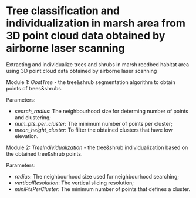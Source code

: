 # Tree classification and individualization in marsh area from 3D point cloud data obtained by airborne laser scanning

Extracting and individualize trees and shrubs in marsh reedbed habitat area using 3D point cloud data obtained by airborne laser scanning

Module 1:
*OostTree* - the tree&shrub segmentation algorithm to obtain points of trees&shrubs.

Parameters:
- *search_radius*: The neighbourhood size for determing number of points and clustering;
- *num_pts_per_cluster*: The minimum number of points per cluster;
- *mean_height_cluster*: To filter the obtained clusters that have low elevation.





Module 2:
*TreeIndividualization* - the tree&shrub individualization based on the obtained tree&shrub points.


Parameters:
- *radius*: The neighbourhood size used for neighbourhood searching;
- *verticalResolution*: The vertical slicing resolution;
- *miniPtsPerCluster*: The minimum number of points that defines a cluster.


  
